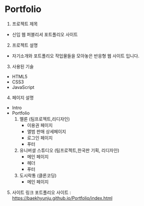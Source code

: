 # Portfolio

1) 프로젝트 제목
- 신입 웹 퍼블리셔 포트폴리오 사이트


2) 프로젝트 설명
- 자기소개와 포트폴리오 작업물들을 모아놓은 반응형 웹 사이트 입니다.


3) 사용된 기술
- HTML5
- CSS3
- JavaScript

 
4) 페이지 설명
- Intro
- Portfolio
    1. 멜론 (팀프로젝트,리디자인)
        - 이용권 페이지
        - 앨범 판매 상세페이지
        - 로그인 페이지
        - 푸터
    2. 유니버셜 스튜디오 (팀프로젝트,한국판 기획, 리디자인)
        - 메인 페이지
        - 헤더
        - 푸터
    3. 도시락통 (클론코딩)
        - 메인 페이지


5) 사이트 링크
포트폴리오 사이트 : 
https://baekhyunju.github.io/Portfolio/index.html

 

